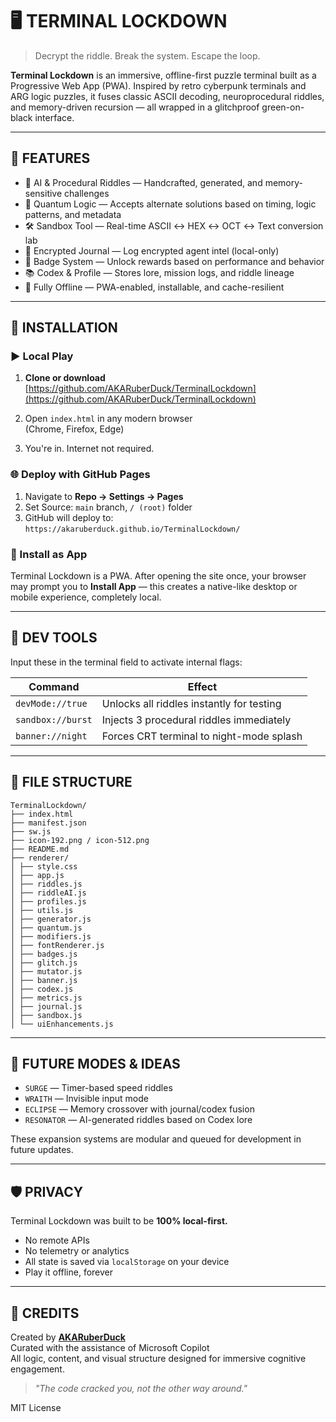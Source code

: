 # 🖥️ TERMINAL LOCKDOWN

> Decrypt the riddle. Break the system. Escape the loop.

**Terminal Lockdown** is an immersive, offline-first puzzle terminal built as a Progressive Web App (PWA). Inspired by retro cyberpunk terminals and ARG logic puzzles, it fuses classic ASCII decoding, neuroprocedural riddles, and memory-driven recursion — all wrapped in a glitchproof green-on-black interface.

---

## 🔐 FEATURES

- 🧠 AI & Procedural Riddles — Handcrafted, generated, and memory-sensitive challenges
- 🧬 Quantum Logic — Accepts alternate solutions based on timing, logic patterns, and metadata
- 🛠️ Sandbox Tool — Real-time ASCII ↔ HEX ↔ OCT ↔ Text conversion lab
- 📓 Encrypted Journal — Log encrypted agent intel (local-only)
- 🏅 Badge System — Unlock rewards based on performance and behavior
- 📚 Codex & Profile — Stores lore, mission logs, and riddle lineage
- 💾 Fully Offline — PWA-enabled, installable, and cache-resilient

---

## 🧰 INSTALLATION

### ▶ Local Play

1. **Clone or download**  
   [https://github.com/AKARuberDuck/TerminalLockdown](https://github.com/AKARuberDuck/TerminalLockdown)

2. Open `index.html` in any modern browser  
   (Chrome, Firefox, Edge)

3. You're in. Internet not required.

### 🌐 Deploy with GitHub Pages

1. Navigate to **Repo → Settings → Pages**
2. Set Source: `main` branch, `/ (root)` folder
3. GitHub will deploy to:  
   `https://akaruberduck.github.io/TerminalLockdown/`

### 📲 Install as App

Terminal Lockdown is a PWA. After opening the site once, your browser may prompt you to **Install App** — this creates a native-like desktop or mobile experience, completely local.

---

## 🧪 DEV TOOLS

Input these in the terminal field to activate internal flags:

| Command              | Effect                                         |
|----------------------|------------------------------------------------|
| `devMode://true`     | Unlocks all riddles instantly for testing     |
| `sandbox://burst`    | Injects 3 procedural riddles immediately      |
| `banner://night`     | Forces CRT terminal to night-mode splash      |

---

## 📁 FILE STRUCTURE



    TerminalLockdown/ 
    ├── index.html 
    ├── manifest.json 
    ├── sw.js 
    ├── icon-192.png / icon-512.png 
    ├── README.md 
    ├── renderer/ 
    │ ├── style.css 
    │ ├── app.js 
    │ ├── riddles.js 
    │ ├── riddleAI.js 
    │ ├── profiles.js 
    │ ├── utils.js 
    │ ├── generator.js 
    │ ├── quantum.js 
    │ ├── modifiers.js 
    │ ├── fontRenderer.js 
    │ ├── badges.js 
    │ ├── glitch.js 
    │ ├── mutator.js 
    │ ├── banner.js 
    │ ├── codex.js 
    │ ├── metrics.js 
    │ ├── journal.js 
    │ ├── sandbox.js 
    │ └── uiEnhancements.js


---

## 🧠 FUTURE MODES & IDEAS

- `SURGE` — Timer-based speed riddles
- `WRAITH` — Invisible input mode
- `ECLIPSE` — Memory crossover with journal/codex fusion
- `RESONATOR` — AI-generated riddles based on Codex lore

These expansion systems are modular and queued for development in future updates.

---

## 🛡️ PRIVACY

Terminal Lockdown was built to be **100% local-first.**

- No remote APIs
- No telemetry or analytics
- All state is saved via `localStorage` on your device
- Play it offline, forever

---

## 🧠 CREDITS

Created by **[AKARuberDuck](https://github.com/AKARuberDuck)**  
Curated with the assistance of Microsoft Copilot  
All logic, content, and visual structure designed for immersive cognitive engagement.

> _"The code cracked you, not the other way around."_

MIT License
